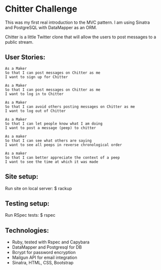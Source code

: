 Chitter Challenge
=================

This was my first real introduction to the MVC pattern. I am using Sinatra and PostgreSQL with DataMapper as an ORM.

Chitter is a little Twitter clone that will allow the users to post messages to a public stream.

User Stories:
-------

```
As a Maker
So that I can post messages on Chitter as me
I want to sign up for Chitter

As a Maker
So that I can post messages on Chitter as me
I want to log in to Chitter

As a Maker
So that I can avoid others posting messages on Chitter as me
I want to log out of Chitter

As a Maker
So that I can let people know what I am doing  
I want to post a message (peep) to chitter

As a maker
So that I can see what others are saying  
I want to see all peeps in reverse chronological order

As a maker
So that I can better appreciate the context of a peep
I want to see the time at which it was made
```

Site setup:
----------
Run site on local server: $ rackup

Testing setup:
--------------
Run RSpec tests: $ rspec

Technologies:
-------------
* Ruby, tested with Rspec and Capybara
* DataMapper and Postgresql for DB
* Bcrypt for password encryption
* Mailgun API for email integration
* Sinatra, HTML, CSS, Bootstrap

